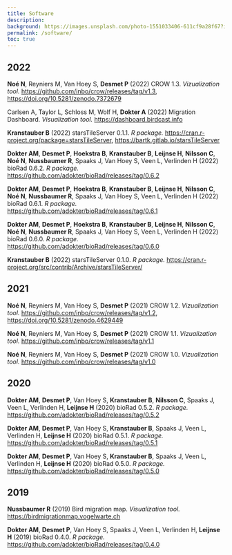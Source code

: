 ```yaml
---
title: Software
description: 
background: https://images.unsplash.com/photo-1551033406-611cf9a28f67?ixlib=rb-1.2.1&ixid=eyJhcHBfaWQiOjEyMDd9&auto=format&fit=crop&w=1000
permalink: /software/
toc: true
---
```


## 2022

**Noé N**, Reyniers M, Van Hoey S, **Desmet P** (2022) CROW 1.3. _Vizualization tool._ <https://github.com/inbo/crow/releases/tag/v1.3>, <https://doi.org/10.5281/zenodo.7372679>

Carlsen A, Taylor L, Schloss M, Wolf H, **Dokter A** (2022) Migration Dashboard. _Visualization tool._ <https://dashboard.birdcast.info>

**Kranstauber B** (2022) starsTileServer 0.1.1. _R package._ <https://cran.r-project.org/package=starsTileServer>, <https://bartk.gitlab.io/starsTileServer>

**Dokter AM**, **Desmet P**, **Hoekstra B**, **Kranstauber B**, **Leijnse H**, **Nilsson C**, **Noé N**, **Nussbaumer R**, Spaaks J, Van Hoey S, Veen L, Verlinden H (2022) bioRad 0.6.2. _R package._ <https://github.com/adokter/bioRad/releases/tag/0.6.2>

**Dokter AM**, **Desmet P**, **Hoekstra B**, **Kranstauber B**, **Leijnse H**, **Nilsson C**, **Noé N**, **Nussbaumer R**, Spaaks J, Van Hoey S, Veen L, Verlinden H (2022) bioRad 0.6.1. _R package._ <https://github.com/adokter/bioRad/releases/tag/0.6.1>

**Dokter AM**, **Desmet P**, **Hoekstra B**, **Kranstauber B**, **Leijnse H**, **Nilsson C**, **Noé N**, **Nussbaumer R**, Spaaks J, Van Hoey S, Veen L, Verlinden H (2022) bioRad 0.6.0. _R package._ <https://github.com/adokter/bioRad/releases/tag/0.6.0>

**Kranstauber B** (2022) starsTileServer 0.1.0. _R package._ <https://cran.r-project.org/src/contrib/Archive/starsTileServer/>

## 2021

**Noé N**, Reyniers M, Van Hoey S, **Desmet P** (2021) CROW 1.2. _Vizualization tool._ <https://github.com/inbo/crow/releases/tag/v1.2>, <https://doi.org/10.5281/zenodo.4629449>

**Noé N**, Reyniers M, Van Hoey S, **Desmet P** (2021) CROW 1.1. _Vizualization tool._ <https://github.com/inbo/crow/releases/tag/v1.1>

**Noé N**, Reyniers M, Van Hoey S, **Desmet P** (2021) CROW 1.0. _Vizualization tool._ <https://github.com/inbo/crow/releases/tag/v1.0>

## 2020

**Dokter AM**, **Desmet P**, Van Hoey S, **Kranstauber B**, **Nilsson C**, Spaaks J, Veen L, Verlinden H, **Leijnse H** (2020) bioRad 0.5.2. _R package._ <https://github.com/adokter/bioRad/releases/tag/0.5.2>

**Dokter AM**, **Desmet P**, Van Hoey S, **Kranstauber B**, Spaaks J, Veen L, Verlinden H, **Leijnse H** (2020) bioRad 0.5.1. _R package._  <https://github.com/adokter/bioRad/releases/tag/0.5.1>

**Dokter AM**, **Desmet P**, Van Hoey S, **Kranstauber B**, Spaaks J, Veen L, Verlinden H, **Leijnse H** (2020) bioRad 0.5.0. _R package._ <https://github.com/adokter/bioRad/releases/tag/0.5.0>

## 2019

**Nussbaumer R** (2019) Bird migration map. _Visualization tool._ <https://birdmigrationmap.vogelwarte.ch>

**Dokter AM**, **Desmet P**, Van Hoey S, Spaaks J, Veen L, Verlinden H, **Leijnse H** (2019) bioRad 0.4.0. _R package._  <https://github.com/adokter/bioRad/releases/tag/0.4.0>
